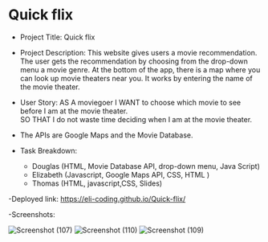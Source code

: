 # Quick flix 
- Project Title: Quick flix

- Project Description: This website gives users a movie recommendation. The user gets the recommendation by choosing from the drop-down menu a movie genre. At the bottom of the app, there is a map where you can look up movie theaters near you. It works by entering the name of the movie theater. 

- User Story:
AS A moviegoer
I WANT to choose which movie to see before I am at the movie theater.  
SO THAT I do not waste time deciding when I am at the movie theater.  
 
- The APIs are Google Maps and the Movie Database.

- Task Breakdown:
    - Douglas (HTML, Movie Database API, drop-down menu, Java Script)
    - Elizabeth (Javascript, Google Maps API, CSS, HTML )
    - Thomas (HTML, javascript,CSS, Slides)
 

-Deployed link:
https://eli-coding.github.io/Quick-flix/

-Screenshots:

![Screenshot (107)](https://user-images.githubusercontent.com/80432031/150641434-af4e7d1d-1461-4550-8f38-2acb1d46481e.png)
![Screenshot (110)](https://user-images.githubusercontent.com/80432031/150641552-f5535403-104d-492c-be7d-fe1b2b692679.png)
![Screenshot (109)](https://user-images.githubusercontent.com/80432031/150641320-5d713bdb-3e2f-46b9-bfa7-4aacf7ac3cfc.png)

